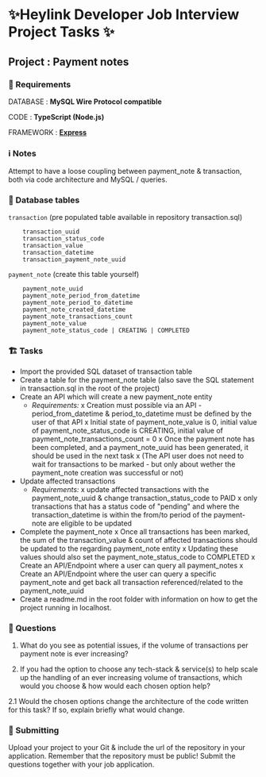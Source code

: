 # ✨Heylink Developer Job Interview Project Tasks ✨

## Project : Payment notes

### 🚨 Requirements

DATABASE : **MySQL Wire Protocol compatible**

CODE : **TypeScript (Node.js)**

FRAMEWORK : **[Express](https://www.npmjs.com/package/express)**

### ℹ️ Notes

Attempt to have a loose coupling between payment_note & transaction, both via code architecture and MySQL / queries.

### 📙 Database tables

`transaction` (pre populated table available in repository transaction.sql)

        transaction_uuid
        transaction_status_code
        transaction_value
        transaction_datetime
        transaction_payment_note_uuid

`payment_note` (create this table yourself)

        payment_note_uuid
        payment_note_period_from_datetime
        payment_note_period_to_datetime
        payment_note_created_datetime
        payment_note_transactions_count
        payment_note_value
        payment_note_status_code | CREATING | COMPLETED

### 🏗️ Tasks

- Import the provided SQL dataset of transaction table
- Create a table for the payment_note table (also save the SQL statement in transaction.sql in the root of the project)
- Create an API which will create a new payment_note entity
  - _Requirements:_
    x Creation must possible via an API - period_from_datetime & period_to_datetime must be defined by the user of that API
    x Initial state of payment_note_value is 0, initial value of payment_note_status_code is CREATING, initial value of payment_note_transactions_count = 0
    x Once the payment note has been completed, and a payment_note_uuid has been generated, it should be used in the next task
    x (The API user does not need to wait for transactions to be marked - but only about wether the payment_note creation was successful or not)
- Update affected transactions
  - _Requirements:_
    x update affected transactions with the payment_note_uuid & change transaction_status_code to PAID
    x only transactions that has a status code of "pending" and where the transaction_datetime is within the from/to period of the payment-note are eligible to be updated
- Complete the payment_note
  x Once all transactions has been marked, the sum of the transaction_value & count of affected transactions should be updated to the regarding payment_note entity
  x Updating these values should also set the payment_note_status_code to COMPLETED
  x Create an API/Endpoint where a user can query all payment_notes
  x Create an API/Endpoint where the user can query a specific payment_note and get back all transaction referenced/related to the payment_note_uuid
- Create a readme.md in the root folder with information on how to get the project running in localhost.

### 🤔 Questions

1. What do you see as potential issues, if the volume of transactions per payment note is ever increasing?

2. If you had the option to choose any tech-stack & service(s) to help scale up the handling of an ever increasing volume of transactions, which would you choose & how would each chosen option help?

2.1 Would the chosen options change the architecture of the code written for this task? If so, explain briefly what would change.

### 📨 Submitting

Upload your project to your Git & include the url of the repository in your application. Remember that the repository must be public!
Submit the questions together with your job application.
